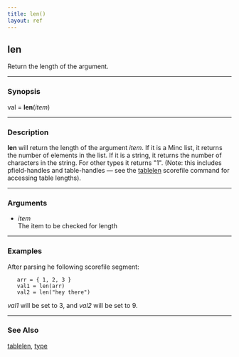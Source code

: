 ```yaml
---
title: len()
layout: ref
---
```


## len

Return the length of the argument.

-----

### Synopsis

val = **len**(*item*)

-----

### Description

**len** will return the length of the argument *item*. If it is a Minc
list, it returns the number of elements in the list. If it is a string, it
returns the number of characters in the string. For other types it returns
"1". (Note: this includes pfield-handles and table-handles &mdash; see the
[tablelen](tablelen.html) scorefile command for accessing table lengths).

-----

### Arguments

  - *item*  
    The item to be checked for length

-----

### Examples

After parsing he following scorefile segment:

``` 
   arr = { 1, 2, 3 }
   val1 = len(arr)
   val2 = len("hey there")
```

*val1* will be set to 3, and *val2* will be set to 9.

-----

### See Also

[tablelen](tablelen.html), [type](type.html)
